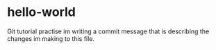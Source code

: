 # hello-world
Git tutorial practise 
im writing a commit message that is describing the changes im making to this file. 
